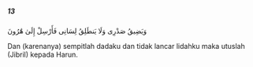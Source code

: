 ##### 13

<span class="ayah">وَيَضِيقُ صَدْرِى وَلَا يَنطَلِقُ لِسَانِى فَأَرْسِلْ إِلَىٰ هَٰرُونَ</span>

<span class="ayah_translation">Dan (karenanya) sempitlah dadaku dan tidak lancar lidahku maka utuslah (Jibril) kepada Harun.</span>
